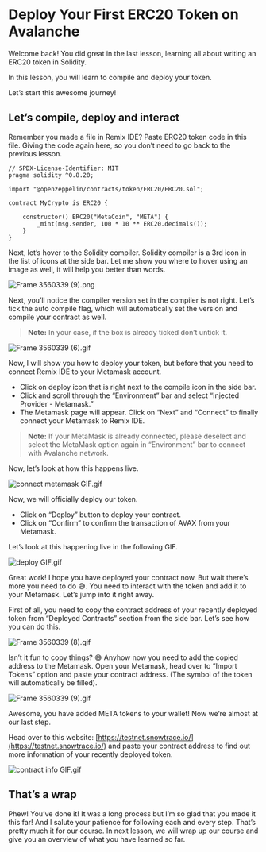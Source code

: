 # Deploy Your First ERC20 Token on Avalanche

Welcome back! You did great in the last lesson, learning all about writing an ERC20 token in Solidity.

In this lesson, you will learn to compile and deploy your token.

Let’s start this awesome journey!

## Let’s compile, deploy and interact

Remember you made a file in Remix IDE? Paste ERC20 token code in this file. Giving the code again here, so you don’t need to go back to the previous lesson.

```
// SPDX-License-Identifier: MIT
pragma solidity ^0.8.20;

import "@openzeppelin/contracts/token/ERC20/ERC20.sol";

contract MyCrypto is ERC20 {

    constructor() ERC20("MetaCoin", "META") {
        _mint(msg.sender, 100 * 10 ** ERC20.decimals());
    }
}
```

Next, let’s hover to the Solidity compiler. Solidity compiler is a 3rd icon in the list of icons at the side bar. Let me show you where to hover using an image as well, it will help you better than words.

![Frame 3560339 (9).png](<https://github.com/0xmetaschool/Learning-Projects/blob/main/assests_for_all/assets_for_Avalanche_c1/Deploy%20Your%20First%20ERC20%20Token%20on%20Avalanche/Frame_3560339_(9).png?raw=true>)

Next, you’ll notice the compiler version set in the compiler is not right. Let’s tick the auto compile flag, which will automatically set the version and compile your contract as well.

> **Note:** In your case, if the box is already ticked don’t untick it.

![Frame 3560339 (6).gif](<https://github.com/0xmetaschool/Learning-Projects/blob/main/assests_for_all/assets_for_Avalanche_c1/Deploy%20Your%20First%20ERC20%20Token%20on%20Avalanche/Frame_3560339_(6).gif?raw=true>)

Now, I will show you how to deploy your token, but before that you need to connect Remix IDE to your Metamask account.

- Click on deploy icon that is right next to the compile icon in the side bar.
- Click and scroll through the “Environment” bar and select “Injected Provider - Metamask.”
- The Metamask page will appear. Click on “Next” and “Connect” to finally connect your Metamask to Remix IDE.

> **Note:** If your MetaMask is already connected, please deselect and select the MetaMask option again in “Environment” bar to connect with Avalanche network.

Now, let’s look at how this happens live.

![connect metamask GIF.gif](https://github.com/0xmetaschool/Learning-Projects/blob/main/assests_for_all/assets_for_Avalanche_c1/Deploy%20Your%20First%20ERC20%20Token%20on%20Avalanche/connect_metamask_GIF.gif?raw=true)

Now, we will officially deploy our token.

- Click on “Deploy” button to deploy your contract.
- Click on “Confirm” to confirm the transaction of AVAX from your Metamask.

Let’s look at this happening live in the following GIF.

![deploy GIF.gif](https://github.com/0xmetaschool/Learning-Projects/blob/main/assests_for_all/assets_for_Avalanche_c1/Deploy%20Your%20First%20ERC20%20Token%20on%20Avalanche/deploy_GIF.gif?raw=true)

Great work! I hope you have deployed your contract now. But wait there’s more you need to do 😅. You need to interact with the token and add it to your Metamask. Let’s jump into it right away.

First of all, you need to copy the contract address of your recently deployed token from “Deployed Contracts” section from the side bar. Let’s see how you can do this.

![Frame 3560339 (8).gif](<https://github.com/0xmetaschool/Learning-Projects/blob/main/assests_for_all/assets_for_Avalanche_c1/Deploy%20Your%20First%20ERC20%20Token%20on%20Avalanche/Frame_3560339_(8).gif?raw=true>)

Isn’t it fun to copy things? 😅 Anyhow now you need to add the copied address to the Metamask. Open your Metamask, head over to “Import Tokens” option and paste your contract address. (The symbol of the token will automatically be filled).

![Frame 3560339 (9).gif](<https://github.com/0xmetaschool/Learning-Projects/blob/main/assests_for_all/assets_for_Avalanche_c1/Deploy%20Your%20First%20ERC20%20Token%20on%20Avalanche/Frame_3560339_(9).gif?raw=true>)

Awesome, you have added META tokens to your wallet! Now we’re almost at our last step.

Head over to this website: [https://testnet.snowtrace.io/](https://testnet.snowtrace.io/) and paste your contract address to find out more information of your recently deployed token.

![contract info GIF.gif](https://github.com/0xmetaschool/Learning-Projects/blob/main/assests_for_all/assets_for_Avalanche_c1/Deploy%20Your%20First%20ERC20%20Token%20on%20Avalanche/contract_info_GIF.gif?raw=true)

## That’s a wrap

Phew! You’ve done it! It was a long process but I’m so glad that you made it this far! And I salute your patience for following each and every step. That’s pretty much it for our course. In next lesson, we will wrap up our course and give you an overview of what you have learned so far.
